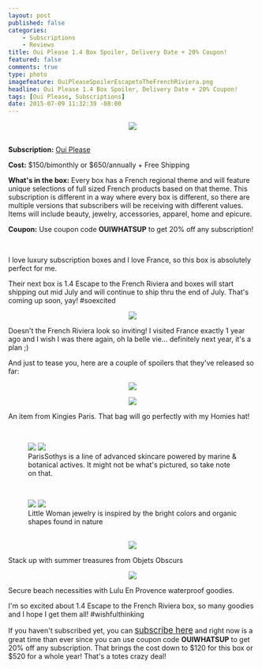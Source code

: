 ```yaml
---
layout: post
published: false
categories: 
    - Subscriptions
    - Reviews
title: Oui Please 1.4 Box Spoiler, Delivery Date + 20% Coupon!
featured: false
comments: true
type: photo
imagefeature: OuiPleaseSpoilerEscapetoTheFrenchRiviera.png
headline: Oui Please 1.4 Box Spoiler, Delivery Date + 20% Coupon!
tags: [Oui Please, Subscriptions]
date: 2015-07-09 11:32:39 -08:00
---
```


<center><img src='/images/OuiPleaseLogo.jpg'></center>
<br>
<p><b>Subscription:</b> <a href="http://ouiplease.com" target="_blank">Oui Please</a></p>
<p><b>Cost:</b> $150/bimonthly or $650/annually + Free Shipping</p>
<p><b>What's in the box:</b> Every box has a French regional theme and will feature unique selections of full sized French products based on that theme. This subscription is different in a way where every box is different, so there are multiple versions that subscribers will be receiving with different values. Items will include beauty, jewelry, accessories, apparel, home and epicure.</p>
<p><b>Coupon:</b> Use coupon code <b>OUIWHATSUP</b> to get 20% off any subscription!</p>
<br>

<p>I love luxury subscription boxes and I love France, so this box is absolutely perfect for me.</p>

<p>Their next box is 1.4 Escape to the French Riviera and boxes will start shipping out mid July and will continue to ship thru the end of July. That's coming up soon, yay! #soexcited</p>

<p><center><img src='/images/OuiPleaseEscapeTotheFrenchRiviera.jpg'></center></p>

<p>Doesn't the French Riviera look so inviting! I visited France exactly 1 year ago and I wish I was there again, oh la belle vie... definitely next year, it's a plan ;)</p>

<p>And just to tease you, here are a couple of spoilers that they've released so far:</p>

<center><img src='/images/OuiPleaseSpoilerEscapetoTheFrenchRiviera.png'></center>
<p><center><img src='/images/OuiPleaseKingiesParis.png'></center></p>
<p>An item from Kingies Paris. That bag will go perfectly with my Homies hat!</p>
<br>

<figure class="half">
        <img src='/images/OuiPleaseSothys.png'>
        <img src='/images/OuiPleaseParisSothys.png'>
        <figcaption>ParisSothys is a line of advanced skincare powered by marine & botanical actives. It might not be what's            pictured, so take note on that.</figcaption>
</figure>
<br>

<figure class="half">
        <img src='/images/OuiPleaseLittleWomanJewelry.png'>
        <img src='/images/OuiPleaseLittleWomanJewelry2.png'>
        <figcaption>Little Woman jewelry is inspired by the bright colors and organic shapes found in nature</figcaption>
</figure>
<br>

<center><img src='/images/OuiPleaseObjetsObscurs.png'></center>
<p>Stack up with summer treasures from Objets Obscurs</p>

<center><img src='/images/OuiPleaseLuluEnProvence.png'></center>
<p>Secure beach necessities with Lulu En Provence waterproof goodies.</p>

<p><i class="icon-exclamation-sign"></i> I'm so excited about 1.4 Escape to the French Riviera box, so many goodies and I hope I get them all! #wishfulthinking</p>

<p>If you haven't subscribed yet, you can <a href="http://ouiplease.com" target="_blank"><big>subscribe here</big></a> and right now is a great time than ever since you can use coupon code <b>OUIWHATSUP</b> to get 20% off any subscription. That brings the cost down to $120 for this box or $520 for a whole year! That's a totes crazy deal!</p>
